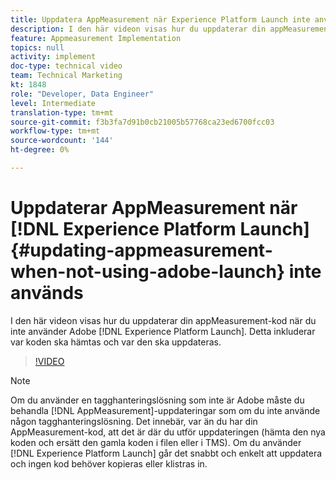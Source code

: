 ```yaml
---
title: Uppdatera AppMeasurement när Experience Platform Launch inte används
description: I den här videon visas hur du uppdaterar din appMeasurement-kod när du inte använder Experience Platform Launch. Detta inkluderar var koden ska hämtas och var den ska uppdateras.
feature: Appmeasurement Implementation
topics: null
activity: implement
doc-type: technical video
team: Technical Marketing
kt: 1848
role: "Developer, Data Engineer"
level: Intermediate
translation-type: tm+mt
source-git-commit: f3b3fa7d91b0cb21005b57768ca23ed6700fcc03
workflow-type: tm+mt
source-wordcount: '144'
ht-degree: 0%

---
```



# Uppdaterar AppMeasurement när [!DNL Experience Platform Launch] {#updating-appmeasurement-when-not-using-adobe-launch} inte används

I den här videon visas hur du uppdaterar din appMeasurement-kod när du inte använder Adobe [!DNL Experience Platform Launch]. Detta inkluderar var koden ska hämtas och var den ska uppdateras.

>[!VIDEO](https://video.tv.adobe.com/v/25913/?quality=12)

>[!NOTE]
>
>Om du använder en tagghanteringslösning som inte är Adobe måste du behandla [!DNL AppMeasurement]-uppdateringar som om du inte använde någon tagghanteringslösning. Det innebär, var än du har din AppMeasurement-kod, att det är där du utför uppdateringen (hämta den nya koden och ersätt den gamla koden i filen eller i TMS). Om du använder [!DNL Experience Platform Launch] går det snabbt och enkelt att uppdatera och ingen kod behöver kopieras eller klistras in.
